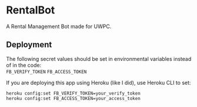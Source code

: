 # RentalBot
A Rental Management Bot made for UWPC.

## Deployment
The following secret values should be set in environmental variables instead of in the code:  
`FB_VERIFY_TOKEN`
`FB_ACCESS_TOKEN`

If you are deploying this app using Heroku (like I did), use Heroku CLI to set:
```
heroku config:set FB_VERIFY_TOKEN=your_verify_token
heroku config:set FB_ACCESS_TOKEN=your_access_token
```
